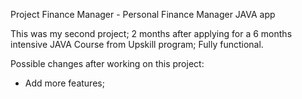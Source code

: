 Project Finance Manager - Personal Finance Manager JAVA app

This was my second project; 
2 months after applying for a 6 months intensive JAVA Course from Upskill program;
Fully functional.

Possible changes after working on this project: 
- Add more features;
